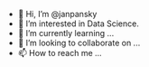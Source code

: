 - 👋 Hi, I’m @janpansky
- 👀 I’m interested in Data Science.
- 🌱 I’m currently learning ...
- 💞️ I’m looking to collaborate on ...
- 📫 How to reach me ...

<!---
janpansky/janpansky is a ✨ special ✨ repository because its `README.md` (this file) appears on your GitHub profile.
You can click the Preview link to take a look at your changes.
--->
